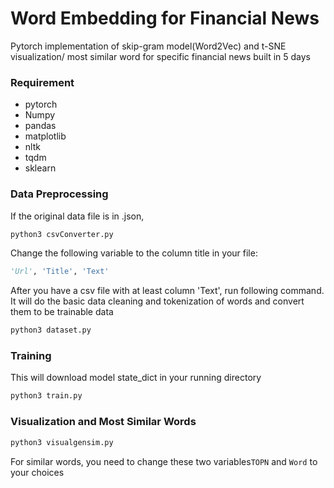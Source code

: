 # Word Embedding for Financial News
Pytorch implementation of skip-gram model(Word2Vec) and t-SNE visualization/ most similar word for specific financial news built in 5 days


### Requirement
* pytorch
* Numpy
* pandas
* matplotlib
* nltk
* tqdm
* sklearn

### Data Preprocessing

If the original data file is in .json, 
```python
python3 csvConverter.py
```
Change the following variable to the column title in your file:
```python
'Url', 'Title', 'Text'
```
After you have a csv file with at least column 'Text', run following command. It will do the basic data cleaning and tokenization of words and convert them to be trainable data
```python
python3 dataset.py
```

### Training
This will download model state_dict in your running directory
```python
python3 train.py
```

### Visualization and Most Similar Words
```python
python3 visualgensim.py
```
For similar words, you need to change these two variables`TOPN` and `Word` to your choices


